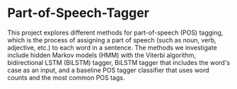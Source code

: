 # Part-of-Speech-Tagger

This project explores different methods for part-of-speech (POS) tagging, which is the process of assigning a part of speech (such as noun, verb, adjective, etc.) to each word in a sentence. The methods we investigate include hidden Markov models (HMM) with the Viterbi algorithm, bidirectional LSTM (BiLSTM) tagger, BiLSTM tagger that includes the word's case as an input, and a baseline POS tagger classifier that uses word counts and the most common POS tags.
